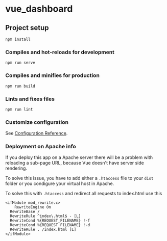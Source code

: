# vue_dashboard

## Project setup
```
npm install
```

### Compiles and hot-reloads for development
```
npm run serve
```

### Compiles and minifies for production
```
npm run build
```

### Lints and fixes files
```
npm run lint
```

### Customize configuration
See [Configuration Reference](https://cli.vuejs.org/config/).


### Deployment on Apache info
If you deploy this app on a Apache server there will be a problem with reloading a sub-page URL, because Vue doesn't have server side rendering.

To solve this issue, you have to add either a `.htaccess` file to your `dist` folder or you condigure your virtual host in Apache.

To solve this with `.htaccess` and redirect all requests to index.html use this

```
<ifModule mod_rewrite.c>
    RewriteEngine On
  RewriteBase /
  RewriteRule ^index\.html$ - [L]
  RewriteCond %{REQUEST_FILENAME} !-f
  RewriteCond %{REQUEST_FILENAME} !-d
  RewriteRule . /index.html [L]
</ifModule>
```
